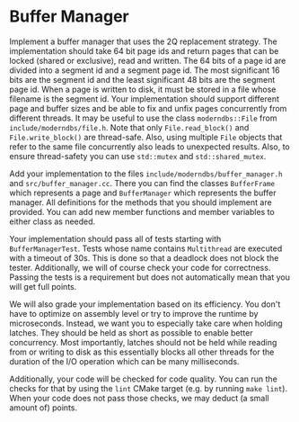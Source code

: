 # Buffer Manager

Implement a buffer manager that uses the 2Q replacement strategy. The
implementation should take 64 bit page ids and return pages that can be locked
(shared or exclusive), read and written. The 64 bits of a page id are divided
into a segment id and a segment page id. The most significant 16 bits are the
segment id and the least significant 48 bits are the segment page id. When a
page is written to disk, it must be stored in a file whose filename is the
segment id. Your implementation should support different page and buffer sizes
and be able to fix and unfix pages concurrently from different threads. It may
be useful to use the class `moderndbs::File` from `include/moderndbs/file.h`.
Note that only `File.read_block()` and `File.write_block()` are thread-safe.
Also, using multiple `File` objects that refer to the same file concurrently
also leads to unexpected results. Also, to ensure thread-safety you can use
`std::mutex` and `std::shared_mutex`.

Add your implementation to the files `include/moderndbs/buffer_manager.h` and
`src/buffer_manager.cc`. There you can find the classes `BufferFrame` which
represents a page and `BufferManager` which represents the buffer manager. All
definitions for the methods that you should implement are provided. You can add
new member functions and member variables to either class as needed.

Your implementation should pass all of tests starting with `BufferManagerTest`.
Tests whose name contains `Multithread` are executed with a timeout of 30s.
This is done so that a deadlock does not block the tester. Additionally, we
will of course check your code for correctness. Passing the tests is a
requirement but does not automatically mean that you will get full points.

We will also grade your implementation based on its efficiency. You don't have
to optimize on assembly level or try to improve the runtime by microseconds.
Instead, we want you to especially take care when holding latches. They should
be held as short as possible to enable better concurrency. Most importantly,
latches should not be held while reading from or writing to disk as this
essentially blocks all other threads for the duration of the I/O operation
which can be many milliseconds.

Additionally, your code will be checked for code quality. You can run the
checks for that by using the `lint` CMake target (e.g. by running `make lint`).
When your code does not pass those checks, we may deduct (a small amount of)
points.
